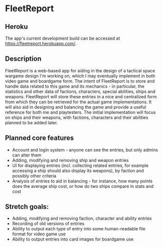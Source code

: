 # FleetReport

## Heroku

The app's current development build can be accessed at https://fleetreport.herokuapp.com/.

## Description

FleetReport is a web-based app for aiding in the design of a tactical space wargame design I'm working on, which I may eventually implement in both video game and boardgame form. The intent of FleetReport is to store and handle data related to this game and its mechanics - in particular, the statistics and other data of factions, characters, special abilities, ships and weapons. FleetReport will store these entries in a nice and centralized form from which they can be retrieved for the actual game implementations. It will also aid in designing and balancing the game and provide a useful reference for both me and playtesters. The initial implementation will focus on ships and their weapons, with factions, characters and their abilities planned to be added later.

## Planned core features

- Account and login system - anyone can see the entries, but only admins can alter them
- Adding, modifying and removing ship and weapon entries
- UI for displaying entries (incl. collecting related entries, for example accessing a ship should also display its weapons), by faction and possibly other criteria
- Analysis of entries to aid in balancing - for instance, how many points does the average ship cost, or how do two ships compare in stats and cost

## Stretch goals:
- Adding, modifying and removing faction, character and ability entries
- Recording of old versions of entries
- Ability to output each type of entry into some human-readable file format for video game use
- Ability to output entries into card images for boardgame use
